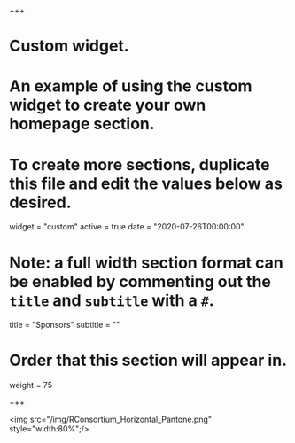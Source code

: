+++
# Custom widget.
# An example of using the custom widget to create your own homepage section.
# To create more sections, duplicate this file and edit the values below as desired.
widget = "custom"
active = true
date = "2020-07-26T00:00:00"

# Note: a full width section format can be enabled by commenting out the `title` and `subtitle` with a `#`.
title = "Sponsors"
subtitle = ""

# Order that this section will appear in.
weight = 75

+++


<img src="/img/RConsortium_Horizontal_Pantone.png" style="width:80%";/>
